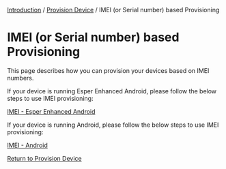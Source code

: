[Introduction](../../../console.md) / [Provision Device](../index.md) / IMEI (or Serial number) based Provisioning

# IMEI (or Serial number) based Provisioning

This page describes how you can provision your devices based on IMEI numbers.

If your device is running Esper Enhanced Android, please follow the below steps to use IMEI provisioning:

[IMEI - Esper Enhanced Android](esper-enhanced-android-os/index.md)

If your device is running Android, please follow the below steps to use IMEI provisioning:

[IMEI - Android](general-android-users/index.md)

[Return to Provision Device](../index.md)
